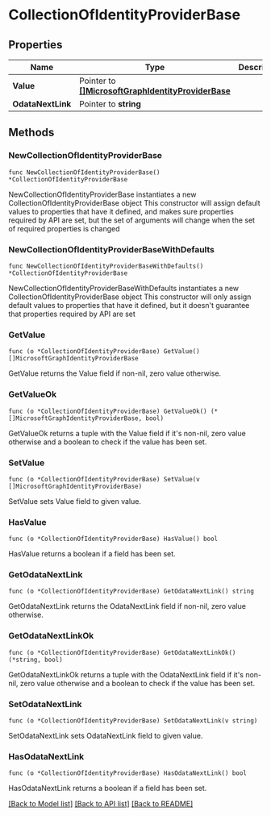 # CollectionOfIdentityProviderBase

## Properties

Name | Type | Description | Notes
------------ | ------------- | ------------- | -------------
**Value** | Pointer to [**[]MicrosoftGraphIdentityProviderBase**](MicrosoftGraphIdentityProviderBase.md) |  | [optional] 
**OdataNextLink** | Pointer to **string** |  | [optional] 

## Methods

### NewCollectionOfIdentityProviderBase

`func NewCollectionOfIdentityProviderBase() *CollectionOfIdentityProviderBase`

NewCollectionOfIdentityProviderBase instantiates a new CollectionOfIdentityProviderBase object
This constructor will assign default values to properties that have it defined,
and makes sure properties required by API are set, but the set of arguments
will change when the set of required properties is changed

### NewCollectionOfIdentityProviderBaseWithDefaults

`func NewCollectionOfIdentityProviderBaseWithDefaults() *CollectionOfIdentityProviderBase`

NewCollectionOfIdentityProviderBaseWithDefaults instantiates a new CollectionOfIdentityProviderBase object
This constructor will only assign default values to properties that have it defined,
but it doesn't guarantee that properties required by API are set

### GetValue

`func (o *CollectionOfIdentityProviderBase) GetValue() []MicrosoftGraphIdentityProviderBase`

GetValue returns the Value field if non-nil, zero value otherwise.

### GetValueOk

`func (o *CollectionOfIdentityProviderBase) GetValueOk() (*[]MicrosoftGraphIdentityProviderBase, bool)`

GetValueOk returns a tuple with the Value field if it's non-nil, zero value otherwise
and a boolean to check if the value has been set.

### SetValue

`func (o *CollectionOfIdentityProviderBase) SetValue(v []MicrosoftGraphIdentityProviderBase)`

SetValue sets Value field to given value.

### HasValue

`func (o *CollectionOfIdentityProviderBase) HasValue() bool`

HasValue returns a boolean if a field has been set.

### GetOdataNextLink

`func (o *CollectionOfIdentityProviderBase) GetOdataNextLink() string`

GetOdataNextLink returns the OdataNextLink field if non-nil, zero value otherwise.

### GetOdataNextLinkOk

`func (o *CollectionOfIdentityProviderBase) GetOdataNextLinkOk() (*string, bool)`

GetOdataNextLinkOk returns a tuple with the OdataNextLink field if it's non-nil, zero value otherwise
and a boolean to check if the value has been set.

### SetOdataNextLink

`func (o *CollectionOfIdentityProviderBase) SetOdataNextLink(v string)`

SetOdataNextLink sets OdataNextLink field to given value.

### HasOdataNextLink

`func (o *CollectionOfIdentityProviderBase) HasOdataNextLink() bool`

HasOdataNextLink returns a boolean if a field has been set.


[[Back to Model list]](../README.md#documentation-for-models) [[Back to API list]](../README.md#documentation-for-api-endpoints) [[Back to README]](../README.md)


